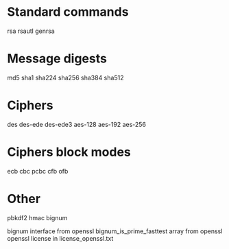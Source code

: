 # Standard commands
rsa
rsautl
genrsa

# Message digests
md5
sha1
sha224
sha256
sha384
sha512

# Ciphers
des
des-ede
des-ede3
aes-128
aes-192
aes-256

# Ciphers block modes
ecb
cbc
pcbc
cfb
ofb

# Other
pbkdf2
hmac
bignum



bignum interface from openssl
bignum\_is\_prime\_fasttest array from openssl
openssl license in license\_openssl.txt
